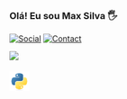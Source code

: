 ### Olá! Eu sou Max Silva 🖐️ 
[![Social](https://img.shields.io/badge/LinkedIn-0077B5?style=for-the-badge&logo=linkedin&logoColor=white)](https://www.linkedin.com/in/xsilvamax/)
[![Contact](https://img.shields.io/badge/Gmail-D14836?style=for-the-badge&logo=gmail&logoColor=white)](xsilva.max@gmail.com)


<picture>
  <source
    srcset="https://github-readme-stats.vercel.app/api?username=XSilv&show_icons=true&theme=black"
    media="(prefers-color-scheme: dark)"
  />
  <source
    srcset="https://github-readme-stats.vercel.app/api?username=XSilv&show_icons=true"
    media="(prefers-color-scheme: dark ), (prefers-color-scheme: dark)"
  />
  <img src="https://github-readme-stats.vercel.app/api?username=XSilv&show_icons=true" />
</picture>

<div style="display: inline_block"><br>
  <img align="center" alt="Marcos-HTML" height="35" width="35" src="https://raw.githubusercontent.com/devicons/devicon/master/icons/python/python-original.svg">

</div>
